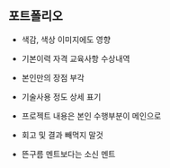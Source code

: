 ## 포트폴리오

- 색감, 색상 이미지에도 영향

- 기본이력 자격 교육사항 수상내역

- 본인만의 장점 부각

- 기술사용 정도 상세 표기

- 프로젝트 내용은 본인 수행부분이 메인으로

- 회고 및 결과 빼먹지 말것

- 뜬구름 멘트보다는 소신 멘트


